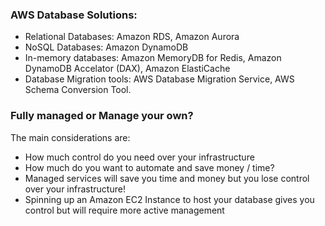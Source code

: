 ### AWS Database Solutions:

* Relational Databases: Amazon RDS, Amazon Aurora
* NoSQL Databases: Amazon DynamoDB
* In-memory databases: Amazon MemoryDB for Redis, Amazon DynamoDB Accelator (DAX), Amazon ElastiCache
* Database Migration tools: AWS Database Migration Service, AWS Schema Conversion Tool.

### Fully managed or Manage your own?

The main considerations are:

* How much control do you need over your infrastructure
* How much do you want to automate and save money / time?
* Managed services will save you time and money but you lose control over your infrastructure!
* Spinning up an Amazon EC2 Instance to host your database gives you control but will require more active management
